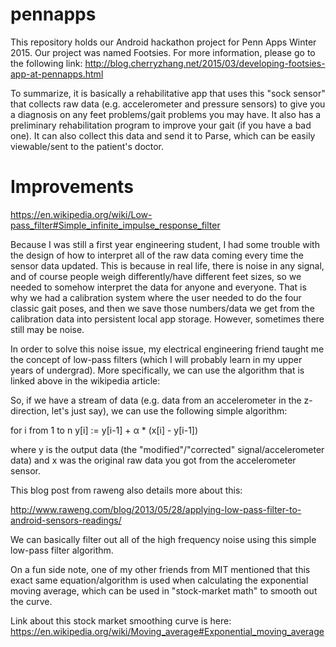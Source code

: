 # pennapps

This repository holds our Android hackathon project for Penn Apps Winter 2015. Our project was named Footsies. For more information, please go to the following link: http://blog.cherryzhang.net/2015/03/developing-footsies-app-at-pennapps.html

To summarize, it is basically a rehabilitative app that uses this "sock sensor" that collects raw data (e.g. accelerometer and pressure sensors) to give you a diagnosis on any feet problems/gait problems you may have. It also has a preliminary rehabilitation program to improve your gait (if you have a bad one). It can also collect this data and send it to Parse, which can be easily viewable/sent to the patient's doctor.

# Improvements
https://en.wikipedia.org/wiki/Low-pass_filter#Simple_infinite_impulse_response_filter

Because I was still a first year engineering student, I had some trouble with the design of how to interpret all of the raw data coming every time the sensor data updated. This is because in real life, there is noise in any signal, and of course people weigh differently/have different feet sizes, so we needed to somehow interpret the data for anyone and everyone. That is why we had a calibration system where the user needed to do the four classic gait poses, and then we save those numbers/data we get from the calibration data into persistent local app storage. However, sometimes there still may be noise.

In order to solve this noise issue, my electrical engineering friend taught me the concept of low-pass filters (which I will probably learn in my upper years of undergrad). More specifically, we can use the algorithm that is linked above in the wikipedia article:

So, if we have a stream of data (e.g. data from an accelerometer in the z-direction, let's just say), we can use the following simple algorithm:

for i from 1 to n
       y[i] := y[i-1] + α * (x[i] - y[i-1])

where y is the output data (the "modified"/"corrected" signal/accelerometer data) and x was the original raw data you got from the accelerometer sensor.

This blog post from raweng also details more about this:

http://www.raweng.com/blog/2013/05/28/applying-low-pass-filter-to-android-sensors-readings/

We can basically filter out all of the high frequency noise using this simple low-pass filter algorithm.

On a fun side note, one of my other friends from MIT mentioned that this exact same equation/algorithm is used when calculating the exponential moving average, which can be used in "stock-market math" to smooth out the curve.

Link about this stock market smoothing curve is here:
https://en.wikipedia.org/wiki/Moving_average#Exponential_moving_average
